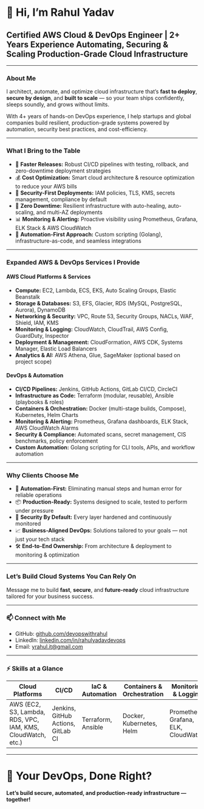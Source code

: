 # 👋 Hi, I’m Rahul Yadav  
## Certified AWS Cloud & DevOps Engineer | 2+ Years Experience Automating, Securing & Scaling Production-Grade Cloud Infrastructure

---

### About Me

I architect, automate, and optimize cloud infrastructure that’s **fast to deploy**, **secure by design**, and **built to scale** — so your team ships confidently, sleeps soundly, and grows without limits.

With 4+ years of hands-on DevOps experience, I help startups and global companies build resilient, production-grade systems powered by automation, security best practices, and cost-efficiency.

---

### What I Bring to the Table

- 🚀 **Faster Releases:** Robust CI/CD pipelines with testing, rollback, and zero-downtime deployment strategies  
- 💰 **Cost Optimization:** Smart cloud architecture & resource optimization to reduce your AWS bills  
- 🔐 **Security-First Deployments:** IAM policies, TLS, KMS, secrets management, compliance by default  
- 🧠 **Zero Downtime:** Resilient infrastructure with auto-healing, auto-scaling, and multi-AZ deployments  
- 📊 **Monitoring & Alerting:** Proactive visibility using Prometheus, Grafana, ELK Stack & AWS CloudWatch  
- 🤖 **Automation-First Approach:** Custom scripting (Golang), infrastructure-as-code, and seamless integrations

---

### Expanded AWS & DevOps Services I Provide

#### AWS Cloud Platforms & Services
- **Compute:** EC2, Lambda, ECS, EKS, Auto Scaling Groups, Elastic Beanstalk  
- **Storage & Databases:** S3, EFS, Glacier, RDS (MySQL, PostgreSQL, Aurora), DynamoDB  
- **Networking & Security:** VPC, Route 53, Security Groups, NACLs, WAF, Shield, IAM, KMS  
- **Monitoring & Logging:** CloudWatch, CloudTrail, AWS Config, GuardDuty, Inspector  
- **Deployment & Management:** CloudFormation, AWS CDK, Systems Manager, Elastic Load Balancers  
- **Analytics & AI:** AWS Athena, Glue, SageMaker (optional based on project scope)

#### DevOps & Automation
- **CI/CD Pipelines:** Jenkins, GitHub Actions, GitLab CI/CD, CircleCI  
- **Infrastructure as Code:** Terraform (modular, reusable), Ansible (playbooks & roles)  
- **Containers & Orchestration:** Docker (multi-stage builds, Compose), Kubernetes, Helm Charts  
- **Monitoring & Alerting:** Prometheus, Grafana dashboards, ELK Stack, AWS CloudWatch Alarms  
- **Security & Compliance:** Automated scans, secret management, CIS benchmarks, policy enforcement  
- **Custom Automation:** Golang scripting for CLI tools, APIs, and workflow automation

---

### Why Clients Choose Me

- 🔁 **Automation-First:** Eliminating manual steps and human error for reliable operations  
- 📦 **Production-Ready:** Systems designed to scale, tested to perform under pressure  
- 🔐 **Security By Default:** Every layer hardened and continuously monitored  
- 📈 **Business-Aligned DevOps:** Solutions tailored to your goals — not just your tech stack  
- 🛠️ **End-to-End Ownership:** From architecture & deployment to monitoring & optimization  

---

### Let’s Build Cloud Systems You Can Rely On  
Message me to build **fast**, **secure**, and **future-ready** cloud infrastructure tailored for your business success.

---

### 📫 Connect with Me

- GitHub: [github.com/devopswithrahul](https://github.com/yrahul05)  
- LinkedIn: [linkedin.com/in/rahulyadavdevops](https://linkedin.com/in/rahulyadavdevops)  
- Email: yrahul.it@gmail.com

---

### ⚡ Skills at a Glance

| Cloud Platforms | CI/CD | IaC & Automation | Containers & Orchestration | Monitoring & Logging | Security & Compliance | Programming |
|-----------------|-------|------------------|----------------------------|---------------------|----------------------|-------------|
| AWS (EC2, S3, Lambda, RDS, VPC, IAM, KMS, CloudWatch, etc.) | Jenkins, GitHub Actions, GitLab CI | Terraform, Ansible | Docker, Kubernetes, Helm | Prometheus, Grafana, ELK, CloudWatch | IAM, KMS, TLS, CIS Benchmarks, Secrets Mgmt | Golang, Bash, Python |

---

# 🚀 Your DevOps, Done Right? 
**Let’s build secure, automated, and production-ready infrastructure — together!**

